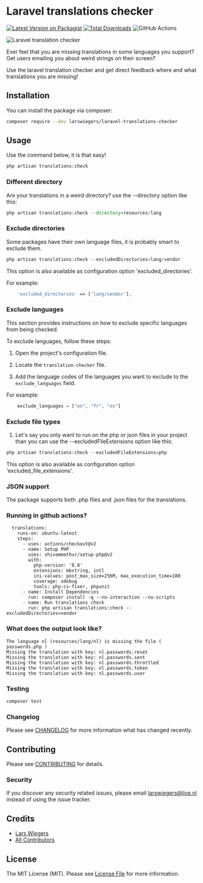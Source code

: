 # Laravel translations checker

[![Latest Version on Packagist](https://img.shields.io/packagist/v/larswiegers/laravel-translations-checker.svg?style=flat-square)](https://packagist.org/packages/larswiegers/laravel-translations-checker)
[![Total Downloads](https://img.shields.io/packagist/dt/larswiegers/laravel-translations-checker.svg?style=flat-square)](https://packagist.org/packages/larswiegers/laravel-translations-checker)
![GitHub Actions](https://github.com/larswiegers/laravel-translations-checker/actions/workflows/main.yml/badge.svg)

![Laravel translation checker](https://banners.beyondco.de/Laravel%20translation%20checker.png?theme=light&packageManager=composer+require&packageName=larswiegers%2Flaravel-translations-checker&pattern=architect&style=style_1&description=Use+the+laravel+translation+checker+and+get+direct+feedback+where+and+what+translations+you+are+missing%21&md=1&showWatermark=0&fontSize=100px&images=globe)

Ever feel that you are missing translations in some languages you support? Get users emailing you about weird strings on their screen?

Use the laravel translation checker and get direct feedback where and what translations you are missing!
## Installation

You can install the package via composer:

```bash
composer require --dev larswiegers/laravel-translations-checker
```

## Usage
Use the command below, it is that easy!
```php
php artisan translations:check
```
### Different directory
Are your translations in a weird directory? use the --directory option like this:
```php
php artisan translations:check --directory=resources/lang
```
### Exclude directories
Some packages have their own language files, it is probably smart to exclude them. 
```php
php artisan translations:check --excludedDirectories=lang/vendor
```

This option is also available as configuration option 'excluded_directories'.

For example:
```php
    'excluded_directories' => ['lang/vendor'],
```

### Exclude languages
This section provides instructions on how to exclude specific languages from being checked.

To exclude languages, follow these steps:

1. Open the project's configuration file.

2. Locate the `translation-checker` file.

3. Add the language codes of the languages you want to exclude to the `exclude_languages` field.

For example:
```php
    exclude_languages = ["en", "fr", "es"]
```

### Exclude file types
1. Let's say you only want to run on the php or json files in your project than you can use the --excludedFileExtensions option like this:
```php
php artisan translations:check --excludedFileExtensions=php
```

This option is also available as configuration option 'excluded_file_extensions'.

### JSON support
The package supports both .php files and .json files for the translations.

### Running in github actions?
```
  translations:
    runs-on: ubuntu-latest
    steps:
      - uses: actions/checkout@v2
      - name: Setup PHP
        uses: shivammathur/setup-php@v2
        with:
          php-version: '8.0'
          extensions: mbstring, intl
          ini-values: post_max_size=256M, max_execution_time=180
          coverage: xdebug
          tools: php-cs-fixer, phpunit
      - name: Install Dependencies
        run: composer install -q --no-interaction --no-scripts
      - name: Run translations check
        run: php artisan translations:check --excludedDirectories=vendor
```

### What does the output look like?
```
The language nl (resources/lang/nl) is missing the file ( passwords.php )
Missing the translation with key: nl.passwords.reset
Missing the translation with key: nl.passwords.sent
Missing the translation with key: nl.passwords.throttled
Missing the translation with key: nl.passwords.token
Missing the translation with key: nl.passwords.user
```
### Testing

```bash
composer test
```

### Changelog

Please see [CHANGELOG](CHANGELOG.md) for more information what has changed recently.

## Contributing

Please see [CONTRIBUTING](CONTRIBUTING.md) for details.

### Security

If you discover any security related issues, please email larswiegers@live.nl instead of using the issue tracker.

## Credits

-   [Lars Wiegers](https://github.com/larswiegers)
-   [All Contributors](../../contributors)

## License

The MIT License (MIT). Please see [License File](LICENSE.md) for more information.
